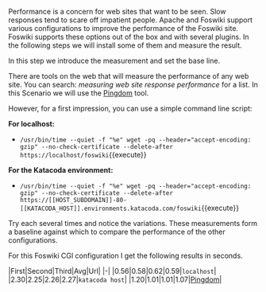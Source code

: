  Performance is a concern for web sites that want to be seen. Slow responses tend to scare off impatient people. Apache and Foswiki support various configurations to improve the performance of the Foswiki site. Foswiki supports these options out of the box and with several plugins. In the following steps we will install some of them and measure the result.

 In this step we introduce the measurement and set the base line.

 There are tools on the web that will measure the performance of any web site. You can search: _measuring web site response performance_ for a list. In this Scenario we will use the [Pingdom](../../..) tool.

 However, for a first impression, you can use a simple command line script: <br />

**For localhost:**

  * `/usr/bin/time --quiet -f "%e" wget -pq --header="accept-encoding: gzip" --no-check-certificate --delete-after https://localhost/foswiki`{{execute}}

**For the Katacoda environment:**

  * `/usr/bin/time --quiet -f "%e" wget -pq --header="accept-encoding: gzip" --no-check-certificate --delete-after https://[[HOST_SUBDOMAIN]]-80-[[KATACODA_HOST]].environments.katacoda.com/foswiki`{{execute}}

 Try each several times and notice the variations. These measurements form a baseline against which to compare the performance of the other configurations.

 For this Foswiki CGI configuration I get the following results in seconds.

|First|Second|Third|Avg|Url|
|-|
|0.56|0.58|0.62|0.59|`localhost`|
|2.30|2.25|2.26|2.27|`katacoda host`|
|1.20|1.01|1.01|1.07|[Pingdom](../../..)|

